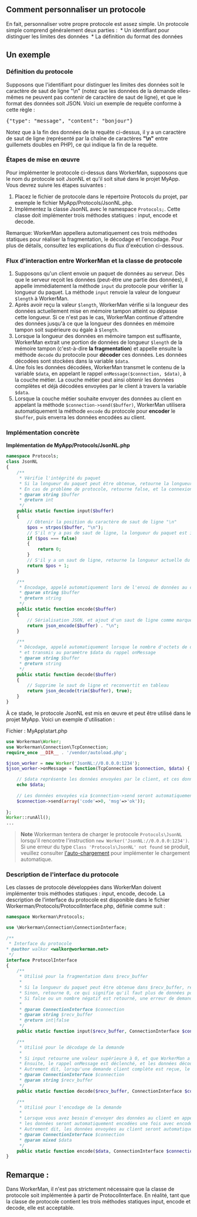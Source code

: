 ## Comment personnaliser un protocole

En fait, personnaliser votre propre protocole est assez simple. Un protocole simple comprend généralement deux parties :
 * Un identifiant pour distinguer les limites des données
 * La définition du format des données

## Un exemple

### Définition du protocole
Supposons que l'identifiant pour distinguer les limites des données soit le caractère de saut de ligne "\n" (notez que les données de la demande elles-mêmes ne peuvent pas contenir de caractère de saut de ligne), et que le format des données soit JSON. Voici un exemple de requête conforme à cette règle :

<pre>
{"type": "message", "content": "bonjour"}
</pre>

Notez que à la fin des données de la requête ci-dessus, il y a un caractère de saut de ligne (représenté par la chaîne de caractères **"\n"** entre guillemets doubles en PHP), ce qui indique la fin de la requête.

### Étapes de mise en œuvre
Pour implémenter le protocole ci-dessus dans WorkerMan, supposons que le nom du protocole soit JsonNL et qu'il soit situé dans le projet MyApp. Vous devrez suivre les étapes suivantes :

1. Placez le fichier de protocole dans le répertoire Protocols du projet, par exemple le fichier MyApp/Protocols/JsonNL.php.
2. Implémentez la classe JsonNL avec le namespace ```Protocols;```. Cette classe doit implémenter trois méthodes statiques : input, encode et decode.

Remarque: WorkerMan appellera automatiquement ces trois méthodes statiques pour réaliser la fragmentation, le décodage et l'encodage. Pour plus de détails, consultez les explications du flux d'exécution ci-dessous.

### Flux d'interaction entre WorkerMan et la classe de protocole
1. Supposons qu'un client envoie un paquet de données au serveur. Dès que le serveur reçoit les données (peut-être une partie des données), il appelle immédiatement la méthode ```input``` du protocole pour vérifier la longueur du paquet. La méthode ```input``` renvoie la valeur de longueur ```$length``` à WorkerMan.
2. Après avoir reçu la valeur ```$length```, WorkerMan vérifie si la longueur des données actuellement mise en mémoire tampon atteint ou dépasse cette longueur. Si ce n'est pas le cas, WorkerMan continue d'attendre des données jusqu'à ce que la longueur des données en mémoire tampon soit supérieure ou égale à ```$length```.
3. Lorsque la longueur des données en mémoire tampon est suffisante, WorkerMan extrait une portion de données de longueur ```$length``` de la mémoire tampon (c'est-à-dire **la fragmentation**) et appelle ensuite la méthode ```decode``` du protocole pour **décoder** ces données. Les données décodées sont stockées dans la variable ```$data```.
4. Une fois les données décodées, WorkerMan transmet le contenu de la variable ```$data```, en appelant le rappel ```onMessage($connection, $data)```, à la couche métier. La couche métier peut ainsi obtenir les données complètes et déjà décodées envoyées par le client à travers la variable ```$data```.
5. Lorsque la couche métier souhaite envoyer des données au client en appelant la méthode ```$connection->send($buffer)```, WorkerMan utilisera automatiquement la méthode ```encode``` du protocole pour **encoder** le ```$buffer```, puis enverra les données encodées au client.

### Implémentation concrète

**Implémentation de MyApp/Protocols/JsonNL.php** 

```php
namespace Protocols;
class JsonNL
{
    /**
     * Vérifie l'intégrité du paquet
     * Si la longueur du paquet peut être obtenue, retourne la longueur du paquet dans le tampon, sinon retourne 0 pour attendre plus de données
     * En cas de problème de protocole, retourne false, et la connexion actuelle sera interrompue
     * @param string $buffer
     * @return int
     */
    public static function input($buffer)
    {
        // Obtenir la position du caractère de saut de ligne "\n"
        $pos = strpos($buffer, "\n");
        // S'il n'y a pas de saut de ligne, la longueur du paquet est inconnue, retourne 0 pour attendre plus de données
        if ($pos === false)
        {
            return 0;
        }
        // S'il y a un saut de ligne, retourne la longueur actuelle du paquet (y compris le saut de ligne)
        return $pos + 1;
    }

    /**
     * Encodage, appelé automatiquement lors de l'envoi de données au client
     * @param string $buffer
     * @return string
     */
    public static function encode($buffer)
    {
        // Sérialisation JSON, et ajout d'un saut de ligne comme marqueur de fin de requête
        return json_encode($buffer) . "\n";
    }

    /**
     * Décodage, appelé automatiquement lorsque le nombre d'octets de données reçues est égal à la valeur renvoyée par input (une valeur supérieure à 0)
     * et transmis au paramètre $data du rappel onMessage
     * @param string $buffer
     * @return string
     */
    public static function decode($buffer)
    {
        // Supprime le saut de ligne et reconvertit en tableau
        return json_decode(trim($buffer), true);
    }
}
```

À ce stade, le protocole JsonNL est mis en œuvre et peut être utilisé dans le projet MyApp. Voici un exemple d'utilisation :

Fichier : MyApp\start.php 
```php
use Workerman\Worker;
use Workerman\Connection\TcpConnection;
require_once __DIR__ . '/vendor/autoload.php';

$json_worker = new Worker('JsonNL://0.0.0.0:1234');
$json_worker->onMessage = function(TcpConnection $connection, $data) {

    // $data représente les données envoyées par le client, et ces données ont été traitées par JsonNL::decode
    echo $data;
    
    // Les données envoyées via $connection->send seront automatiquement traitées par JsonNL::encode, puis envoyées au client
    $connection->send(array('code'=>0, 'msg'=>'ok'));
    
};
Worker::runAll();
...
```

> **Note**
> Workerman tentera de charger le protocole ```Protocols\JsonNL``` lorsqu'il rencontre l'instruction ```new Worker('JsonNL://0.0.0.0:1234')```. Si une erreur du type ```Class 'Protocols\JsonNL' not found``` se produit, veuillez consulter [l'auto-chargement](../faq/autoload.md) pour implémenter le chargement automatique.

### Description de l'interface du protocole
Les classes de protocole développées dans WorkerMan doivent implémenter trois méthodes statiques : input, encode, decode. La description de l'interface du protocole est disponible dans le fichier Workerman/Protocols/ProtocolInterface.php, définie comme suit :

```php
namespace Workerman\Protocols;

use \Workerman\Connection\ConnectionInterface;

/**
 * Interface du protocole
* @author walkor <walkor@workerman.net>
 */
interface ProtocolInterface
{
    /**
     * Utilisé pour la fragmentation dans $recv_buffer
     *
     * Si la longueur du paquet peut être obtenue dans $recv_buffer, retourne la longueur totale du paquet
     * Sinon, retourne 0, ce qui signifie qu'il faut plus de données pour obtenir la longueur actuelle du paquet
     * Si false ou un nombre négatif est retourné, une erreur de demande est renvoyée, et la connexion sera interrompue
     *
     * @param ConnectionInterface $connection
     * @param string $recv_buffer
     * @return int|false
     */
    public static function input($recv_buffer, ConnectionInterface $connection);

    /**
     * Utilisé pour le décodage de la demande
     *
     * Si input retourne une valeur supérieure à 0, et que WorkerMan a reçu suffisamment de données, decode est automatiquement appelé
     * Ensuite, le rappel onMessage est déclenché, et les données décodées sont transmises au deuxième paramètre du rappel onMessage
     * Autrement dit, lorsqu'une demande client complète est reçue, le décodage est automatiquement activé, et il n'est pas nécessaire d'appeler manuellement le décodage dans le code métier
     * @param ConnectionInterface $connection
     * @param string $recv_buffer
     */
    public static function decode($recv_buffer, ConnectionInterface $connection);

    /**
     * Utilisé pour l'encodage de la demande
     *
     * Lorsque vous avez besoin d'envoyer des données au client en appelant $connection->send($data);
     * les données seront automatiquement encodées une fois avec encode, pour obtenir un format de données conforme au protocole, puis envoyées au client
     * Autrement dit, les données envoyées au client seront automatiquement enregistrées par encode, et il n'est pas nécessaire d'appeler manuellement l'encodage dans le code métier
     * @param ConnectionInterface $connection
     * @param mixed $data
     */
    public static function encode($data, ConnectionInterface $connection);
}
```

## Remarque :
Dans WorkerMan, il n'est pas strictement nécessaire que la classe de protocole soit implémentée à partir de ProtocolInterface. En réalité, tant que la classe de protocole contient les trois méthodes statiques input, encode et decode, elle est acceptable.
